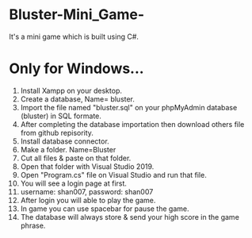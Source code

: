 # Bluster-Mini_Game-
It's a mini game which is built using C#.

# Only for Windows...

1. Install Xampp on your desktop.
2. Create a database, Name= bluster.
3. Import the file named "bluster.sql" on your phpMyAdmin database (bluster) in SQL formate.
4. After completing the database importation then download others file from github repisority.
5. Install database connector.
6. Make a folder. Name=Bluster
7. Cut all files & paste on that folder.
8. Open that folder with Visual Studio 2019.
9. Open "Program.cs" file on Visual Studio and run that file.
10. You will see a login page at first.
11. username: shan007,  password: shan007
12. After login you will able to play the game.
13. In game you can use spacebar for pause the game.
14. The database will always store & send your high score in the game phrase. 

